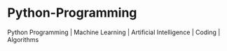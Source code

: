 # Python-Programming
Python Programming | Machine Learning | Artificial Intelligence | Coding | Algorithms
